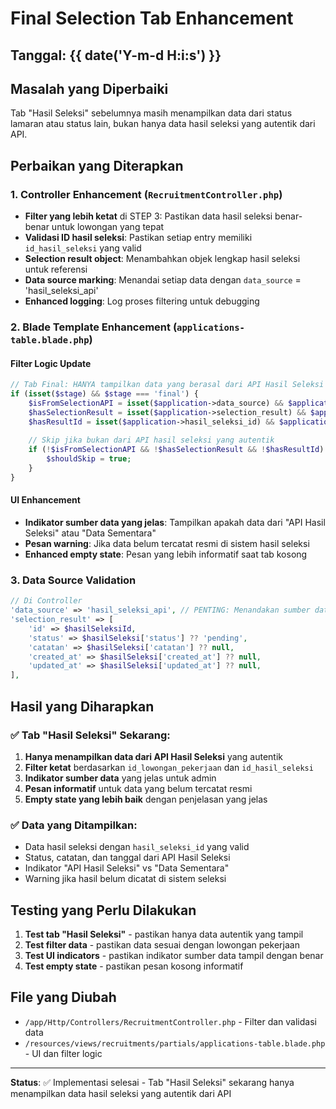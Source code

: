 # Final Selection Tab Enhancement

## Tanggal: {{ date('Y-m-d H:i:s') }}

## Masalah yang Diperbaiki
Tab "Hasil Seleksi" sebelumnya masih menampilkan data dari status lamaran atau status lain, bukan hanya data hasil seleksi yang autentik dari API.

## Perbaikan yang Diterapkan

### 1. Controller Enhancement (`RecruitmentController.php`)
- **Filter yang lebih ketat** di STEP 3: Pastikan data hasil seleksi benar-benar untuk lowongan yang tepat
- **Validasi ID hasil seleksi**: Pastikan setiap entry memiliki `id_hasil_seleksi` yang valid
- **Selection result object**: Menambahkan objek lengkap hasil seleksi untuk referensi
- **Data source marking**: Menandai setiap data dengan `data_source` = 'hasil_seleksi_api'
- **Enhanced logging**: Log proses filtering untuk debugging

### 2. Blade Template Enhancement (`applications-table.blade.php`)

#### Filter Logic Update
```php
// Tab Final: HANYA tampilkan data yang berasal dari API Hasil Seleksi
if (isset($stage) && $stage === 'final') {
    $isFromSelectionAPI = isset($application->data_source) && $application->data_source === 'hasil_seleksi_api';
    $hasSelectionResult = isset($application->selection_result) && $application->selection_result;
    $hasResultId = isset($application->hasil_seleksi_id) && $application->hasil_seleksi_id;
    
    // Skip jika bukan dari API hasil seleksi yang autentik
    if (!$isFromSelectionAPI && !$hasSelectionResult && !$hasResultId) {
        $shouldSkip = true;
    }
}
```

#### UI Enhancement
- **Indikator sumber data yang jelas**: Tampilkan apakah data dari "API Hasil Seleksi" atau "Data Sementara"
- **Pesan warning**: Jika data belum tercatat resmi di sistem hasil seleksi
- **Enhanced empty state**: Pesan yang lebih informatif saat tab kosong

### 3. Data Source Validation
```php
// Di Controller
'data_source' => 'hasil_seleksi_api', // PENTING: Menandakan sumber data autentik
'selection_result' => [
    'id' => $hasilSeleksiId,
    'status' => $hasilSeleksi['status'] ?? 'pending',
    'catatan' => $hasilSeleksi['catatan'] ?? null,
    'created_at' => $hasilSeleksi['created_at'] ?? null,
    'updated_at' => $hasilSeleksi['updated_at'] ?? null,
],
```

## Hasil yang Diharapkan

### ✅ Tab "Hasil Seleksi" Sekarang:
1. **Hanya menampilkan data dari API Hasil Seleksi** yang autentik
2. **Filter ketat** berdasarkan `id_lowongan_pekerjaan` dan `id_hasil_seleksi`
3. **Indikator sumber data** yang jelas untuk admin
4. **Pesan informatif** untuk data yang belum tercatat resmi
5. **Empty state yang lebih baik** dengan penjelasan yang jelas

### ✅ Data yang Ditampilkan:
- Data hasil seleksi dengan `hasil_seleksi_id` yang valid
- Status, catatan, dan tanggal dari API Hasil Seleksi
- Indikator "API Hasil Seleksi" vs "Data Sementara"
- Warning jika hasil belum dicatat di sistem seleksi

## Testing yang Perlu Dilakukan
1. **Test tab "Hasil Seleksi"** - pastikan hanya data autentik yang tampil
2. **Test filter data** - pastikan data sesuai dengan lowongan pekerjaan
3. **Test UI indicators** - pastikan indikator sumber data tampil dengan benar
4. **Test empty state** - pastikan pesan kosong informatif

## File yang Diubah
- `/app/Http/Controllers/RecruitmentController.php` - Filter dan validasi data
- `/resources/views/recruitments/partials/applications-table.blade.php` - UI dan filter logic

---

**Status**: ✅ Implementasi selesai - Tab "Hasil Seleksi" sekarang hanya menampilkan data hasil seleksi yang autentik dari API
